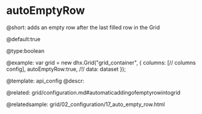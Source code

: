 autoEmptyRow
=============

@short: 
adds an empty row after the last filled row in the Grid


@default:true


@type:boolean

@example: 
var grid = new dhx.Grid("grid_container", {
	columns: [// columns config],
	autoEmptyRow:true,  /*!*/
	data: dataset
});


@template:	api_config
@descr: 

@related:
grid/configuration.md#automaticaddingofemptyrowintogrid

@relatedsample:
grid/02_configuration/17_auto_empty_row.html